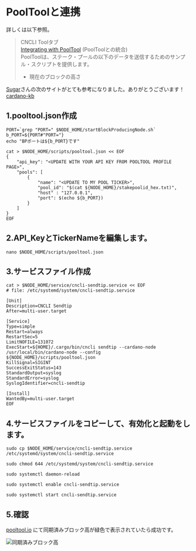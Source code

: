 # PoolToolと連携

詳しくは以下参照。  
> CNCLI Toolタブ  
[Integrating with PoolTool](https://www.coincashew.com/coins/overview-ada/guide-how-to-build-a-haskell-stakepool-node/part-iii-operation/configuring-slot-leader-calculation) (PoolToolとの統合)  
> PoolToolは、ステーク・プールの以下のデータを送信するためのサンプル・スクリプトを提供します。  
> - 現在のブロックの高さ

[Sugar](https://twitter.com/sugar417K)さんの次のサイトがとても参考になりました。ありがとうございます！
[cardano-kb](https://sugar-stake-pool.gitbook.io/cardano-kb/tools/pooltool)

## 1.pooltool.json作成
```console
PORT=`grep "PORT=" $NODE_HOME/startBlockProducingNode.sh`
b_PORT=${PORT#"PORT="}
echo "BPポートは${b_PORT}です"
```

```console
cat > $NODE_HOME/scripts/pooltool.json << EOF
{
    "api_key": "<UPDATE WITH YOUR API KEY FROM POOLTOOL PROFILE PAGE>",
    "pools": [
        {
            "name": "<UPDATE TO MY POOL TICKER>",
            "pool_id": "$(cat ${NODE_HOME}/stakepoolid_hex.txt)",
            "host" : "127.0.0.1",
            "port": $(echo ${b_PORT})
        }
    ]
}
EOF
```

## 2.API_KeyとTickerNameを編集します。
```
nano $NODE_HOME/scripts/pooltool.json
```

## 3.サービスファイル作成
```console
cat > $NODE_HOME/service/cncli-sendtip.service << EOF
# file: /etc/systemd/system/cncli-sendtip.service

[Unit]
Description=CNCLI Sendtip
After=multi-user.target

[Service]
Type=simple
Restart=always
RestartSec=5
LimitNOFILE=131072
ExecStart=${HOME}/.cargo/bin/cncli sendtip --cardano-node /usr/local/bin/cardano-node --config ${NODE_HOME}/scripts/pooltool.json
KillSignal=SIGINT
SuccessExitStatus=143
StandardOutput=syslog
StandardError=syslog
SyslogIdentifier=cncli-sendtip

[Install]
WantedBy=multi-user.target
EOF
```

## 4.サービスファイルをコピーして、有効化と起動をします。
```
sudo cp $NODE_HOME/service/cncli-sendtip.service /etc/systemd/system/cncli-sendtip.service
```
```
sudo chmod 644 /etc/systemd/system/cncli-sendtip.service
```
```
sudo systemctl daemon-reload
```
```
sudo systemctl enable cncli-sendtip.service
```
```
sudo systemctl start cncli-sendtip.service
```

## 5.確認

[pooltool.io](https://pooltool.io/) にて同期済みブロック高が緑色で表示されていたら成功です。

![同期済みブロック高](https://user-images.githubusercontent.com/80967103/175799326-885b1a52-98ff-4885-a165-2f7e16031cd5.png)
